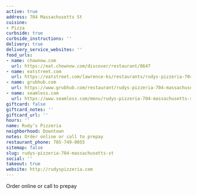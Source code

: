 ```yaml
---
active: true
address: 704 Massachusetts St
cuisine:
- Pizza
curbside: true
curbside_instructions: ''
delivery: true
delivery_service_websites: ''
food_urls:
- name: chownow.com
  url: https://eat.chownow.com/discover/restaurant/8647
- name: eatstreet.com
  url: https://eatstreet.com/lawrence-ks/restaurants/rudys-pizzeria-704-massachusetts-st
- name: grubhub.com
  url: https://www.grubhub.com/restaurant/rudys-pizzeria-704-massachusetts-st-lawrence/1033137
- name: seamless.com
  url: https://www.seamless.com/menu/rudys-pizzeria-704-massachusetts-st-lawrence/1033137
giftcard: false
giftcard_notes: ''
giftcard_url: ''
hours: ''
name: Rudy’s Pizzeria
neighborhood: Downtown
notes: Order online or call to prepay
restaurant_phone: 785-749-0055
sitemap: false
slug: rudys-pizzeria-704-massachusetts-st
social: ''
takeout: true
website: http://rudyspizzeria.com
---
```


Order online or call to prepay